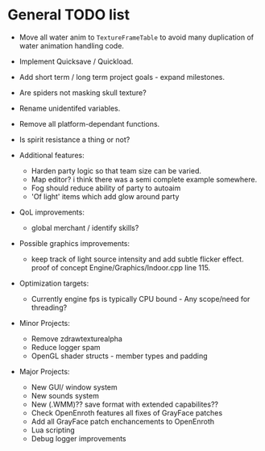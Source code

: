 # General TODO list

* Move all water anim to `TextureFrameTable` to avoid many duplication of water animation handling code.

* Implement Quicksave / Quickload.

* Add short term / long term project goals - expand milestones.

* Are spiders not masking skull texture?

* Rename unidentifed variables.
* Remove all platform-dependant functions.

* Is spirit resistance a thing or not?

* Additional features:
  - Harden party logic so that team size can be varied.
  - Map editor? i think there was a semi complete example somewhere.
  - Fog should reduce ability of party to autoaim
  - 'Of light' items which add glow around party

* QoL improvements:
  - global merchant / identify skills?

* Possible graphics improvements:
  - keep track of light source intensity and add subtle flicker effect. proof of concept Engine/Graphics/Indoor.cpp line 115.

* Optimization targets:
  - Currently engine fps is typically CPU bound - Any scope/need for threading?

* Minor Projects:
  - Remove zdrawtexturealpha
  - Reduce logger spam
  - OpenGL shader structs - member types and padding

* Major Projects:
  - New GUI/ window system
  - New sounds system
  - New (.WMM)?? save format with extended capabilites??
  - Check OpenEnroth features all fixes of GrayFace patches
  - Add all GrayFace patch enchancements to OpenEnroth
  - Lua scripting
  - Debug logger improvements